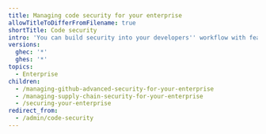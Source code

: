 ```yaml
---
title: Managing code security for your enterprise
allowTitleToDifferFromFilename: true
shortTitle: Code security
intro: 'You can build security into your developers'' workflow with features that keep secrets and vulnerabilities out of your codebase, and that maintain your software supply chain.'
versions:
  ghec: '*'
  ghes: '*'
topics:
  - Enterprise
children:
  - /managing-github-advanced-security-for-your-enterprise
  - /managing-supply-chain-security-for-your-enterprise
  - /securing-your-enterprise
redirect_from:
  - /admin/code-security
---
```

